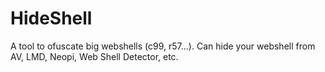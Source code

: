 HideShell
=========

A tool to ofuscate big webshells (c99, r57...). Can hide your webshell from AV, LMD, Neopi, Web Shell Detector, etc.
